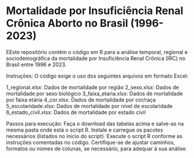 # Mortalidade por Insuficiência Renal Crônica Aborto no Brasil (1996-2023)

EEste repositório contém o código em R para a análise temporal, regional e sociodemográfica da mortalidade por Insuficiência Renal Crônica (IRC) no Brasil entre 1996 e 2023.

Instruções:
O código exige o uso dos seguintes arquivos em formato Excel:

1_regional.xlsx: Dados de mortalidade por região
2_sexo.xlsx: Dados de mortalidade por sexo biológico
3_faixa_etaria.xlsx: Dados de mortalidade por faixa etária
4_cor.xlsx: Dados de mortalidade por cor/raça
5_escolaridade.xlsx: Dados de mortalidade por nível de escolaridade
6_estado_civil.xlsx: Dados de mortalidade por estado civil

Passos para execução:
Faça o download das tabelas acima e salve-as na mesma pasta onde está o script R.
Instale e carregue os pacotes necessários (listados no início do script).
Execute o script R conforme as instruções comentadas no código.
Certifique-se de ajustar caminhos, formatos ou nomes de colunas, se necessário, para adequar à sua análise.
